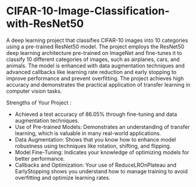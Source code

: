 # CIFAR-10-Image-Classification-with-ResNet50

A deep learning project that classifies CIFAR-10 images into 10 categories using a pre-trained ResNet50 model. 
The project employs the ResNet50 deep learning architecture pre-trained on ImageNet and fine-tunes it to classify 10 different categories of images, such as airplanes, cars, and animals. The model is enhanced with data augmentation techniques and advanced callbacks like learning rate reduction and early stopping to improve performance and prevent overfitting. The project achieves high accuracy and demonstrates the practical application of transfer learning in computer vision tasks.

Strengths of Your Project :

- Achieved a test accuracy of 86.05% through fine-tuning and data augmentation techniques.
- Use of Pre-trained Models: Demonstrates an understanding of transfer learning, which is valuable in many real-world applications.
- Data Augmentation: Shows that you know how to enhance model robustness using techniques like rotation, shifting, and flipping.
- Model Fine-Tuning: Indicates your knowledge of optimizing models for better performance.
- Callbacks and Optimization: Your use of ReduceLROnPlateau and EarlyStopping shows you understand how to manage training to avoid overfitting and optimize learning rates.

  
